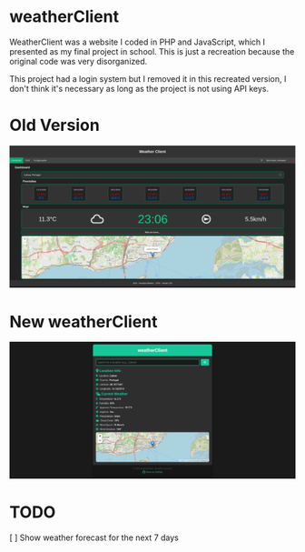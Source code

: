 # weatherClient
WeatherClient was a website I coded in PHP and JavaScript, which I presented as my final project in school. This is just a recreation because the original code was very disorganized.

This project had a login system but I removed it in this recreated version, I don't think it's necessary as long as the project is not using API keys.

# Old Version
![Old version of this project](img/oldver.png)

# New weatherClient
![weatherClient](img/newver.png)

# TODO

[ ] Show weather forecast for the next 7 days


